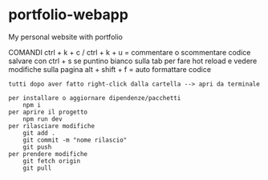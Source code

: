 # portfolio-webapp
My personal website with portfolio


COMANDI
    ctrl + k + c / ctrl + k + u = commentare o scommentare codice
    salvare con ctrl + s se puntino bianco sulla tab per fare hot reload e vedere modifiche sulla pagina
    alt + shift + f = auto formattare codice

    tutti dopo aver fatto right-click dalla cartella --> apri da terminale

    per installare o aggiornare dipendenze/pacchetti
        npm i
    per aprire il progetto
        npm run dev
    per rilasciare modifiche
        git add .
        git commit -m "nome rilascio"
        git push
    per prendere modifiche
        git fetch origin
        git pull

